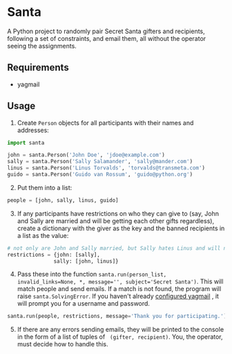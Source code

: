 # Santa

A Python project to randomly pair Secret Santa gifters and recipients, following a set of constraints, and email 
them, all without the operator seeing the assignments.

## Requirements

- yagmail

## Usage

1. Create `Person` objects for all participants with their names and addresses:
```python
import santa

john = santa.Person('John Doe', 'jdoe@example.com')
sally = santa.Person('Sally Salamander', 'sally@mander.com')
linus = santa.Person('Linus Torvalds', 'torvalds@transmeta.com')
guido = santa.Person('Guido van Rossum', 'guido@python.org')
```

2. Put them into a list:
```python
people = [john, sally, linus, guido]
```

3. If any participants have restrictions on who they can give to (say, John and Sally are married and will be getting
 each other gifts regardless), create a dictionary with the giver as the key and the banned recipients in a list as the 
 value:
 ```python
# not only are John and Sally married, but Sally hates Linus and will not get him a gift.
restrictions = {john: [sally],
                sally: [john, linus]}
```

4. Pass these into the function `santa.run(person_list, invalid_links=None, *, message='', subject='Secret Santa')`. 
This will match people and send emails. If a match is not found, the program will raise `santa.SolvingError`. If you 
haven't already [configured yagmail](https://github.com/kootenpv/yagmail/blob/master/README.md#username-and-password)
, it will prompt you for a username and password.
```python
santa.run(people, restrictions, message='Thank you for participating.')
```

5. If there are any errors sending emails, they will be printed to the console in the form of a list of tuples of `
(gifter, recipient)`. You, the operator, must decide how to handle this.